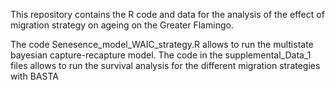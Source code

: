 This repository contains the R code and data for the analysis of the effect of migration strategy on ageing on the Greater Flamingo. 

The code Senesence_model_WAIC_strategy.R allows to run the multistate bayesian capture-recapture model.
The code in the supplemental_Data_1 files allows to run the survival analysis for the different migration strategies with BASTA
